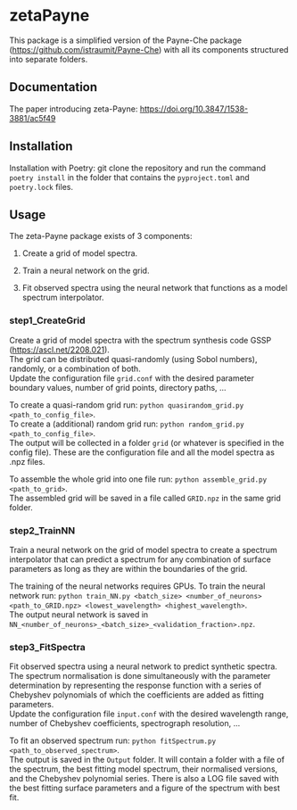 # zetaPayne

This package is a simplified version of the Payne-Che package (https://github.com/istraumit/Payne-Che) with all its components structured into separate folders.


## Documentation

The paper introducing zeta-Payne: https://doi.org/10.3847/1538-3881/ac5f49


## Installation

Installation with Poetry: git clone the repository and run the command `poetry install` in the folder that contains the `pyproject.toml` and `poetry.lock` files.  


## Usage

The zeta-Payne package exists of 3 components:

1) Create a grid of model spectra.

2) Train a neural network on the grid.

3) Fit observed spectra using the neural network that functions as a model spectrum interpolator.


### step1_CreateGrid
Create a grid of model spectra with the spectrum synthesis code GSSP (https://ascl.net/2208.021).  
The grid can be distributed quasi-randomly (using Sobol numbers), randomly, or a combination of both.  
Update the configuration file `grid.conf` with the desired parameter boundary values, number of grid points, directory paths, ...

To create a quasi-random grid run: `python quasirandom_grid.py <path_to_config_file>`.  
To create a (additional) random grid run: `python random_grid.py <path_to_config_file>`.  
The output will be collected in a folder `grid` (or whatever is specified in the config file). These are the configuration file and all the model spectra as .npz files.

To assemble the whole grid into one file run: `python assemble_grid.py <path_to_grid>`.  
The assembled grid will be saved in a file called `GRID.npz` in the same grid folder.


### step2_TrainNN
Train a neural network on the grid of model spectra to create a spectrum interpolator that can predict a spectrum for any combination of surface parameters as long as they are within the boundaries of the grid.

The training of the neural networks requires GPUs.
To train the neural network run: `python train_NN.py <batch_size> <number_of_neurons> <path_to_GRID.npz> <lowest_wavelength> <highest_wavelength>`.  
The output neural network is saved in `NN_<number_of_neurons>_<batch_size>_<validation_fraction>.npz`.  

<!---The neural network described in Gebruers et al. (2022) is available in step3_FitSpectra/NNs/NN_OPTIC_3000_10500_n300_b1000_v0.1.npz.  This neural network was trained on a grid with the following parameter ranges: Teff in [6000,25000]K, logg in [3,5]dex, vsini in [0,400]km/s, microturbulence in [0,20]km/s, metallicity in [-0.8,+0.8]dex. The model spectra range from 3000 to 10500 angstrom in wavelength and have 'infinite' resolution.--->

### step3_FitSpectra
Fit observed spectra using a neural network to predict synthetic spectra. The spectrum normalisation is done simultaneously with the parameter determination by representing the response function with a series of Chebyshev polynomials of which the coefficients are added as fitting parameters.    
Update the configuration file `input.conf` with the desired wavelength range, number of Chebyshev coefficients, spectrograph resolution, ...

To fit an observed spectrum run: `python fitSpectrum.py <path_to_observed_spectrum>`.  
The output is saved in the `Output` folder. It will contain a folder with a file of the spectrum, the best fitting model spectrum, their normalised versions, and the Chebyshev polynomial series. There is also a LOG file saved with the best fitting surface parameters and a figure of the spectrum with best fit.
